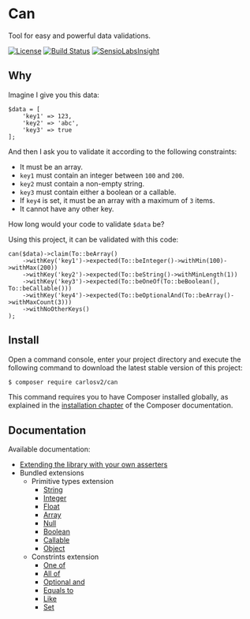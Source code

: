 # Can

Tool for easy and powerful data validations.

[![License](https://poser.pugx.org/carlosv2/can/license)](https://packagist.org/packages/carlosv2/can)
[![Build Status](https://travis-ci.org/carlosV2/Can.svg?branch=master)](https://travis-ci.org/carlosV2/Can)
[![SensioLabsInsight](https://insight.sensiolabs.com/projects/bc563f45-525d-4862-adaf-149bc06578b3/mini.png)](https://insight.sensiolabs.com/projects/bc563f45-525d-4862-adaf-149bc06578b3)

## Why

Imagine I give you this data:

```
$data = [
	'key1' => 123,
	'key2' => 'abc',
	'key3' => true
];
```

And then I ask you to validate it according to the following constraints:

- It must be an array.
- `key1` must contain an integer between `100` and `200`.
- `key2` must contain a non-empty string.
- `key3` must contain either a boolean or a callable.
- If `key4` is set, it must be an array with a maximum of `3` items.
- It cannot have any other key.

How long would your code to validate `$data` be?

Using this project, it can be validated with this code:

```
can($data)->claim(To::beArray()
    ->withKey('key1')->expected(To::beInteger()->withMin(100)->withMax(200))
    ->withKey('key2')->expected(To::beString()->withMinLength(1))
    ->withKey('key3')->expected(To::beOneOf(To::beBoolean(), To::beCallable()))
    ->withKey('key4')->expected(To::beOptionalAnd(To::beArray()->withMaxCount(3)))
    ->withNoOtherKeys()
);
```

## Install

Open a command console, enter your project directory and execute the
following command to download the latest stable version of this project:

```bash
$ composer require carlosv2/can
```

This command requires you to have Composer installed globally, as explained
in the [installation chapter](https://getcomposer.org/doc/00-intro.md)
of the Composer documentation.

## Documentation

Available documentation:

- [Extending the library with your own asserters](https://github.com/carlosV2/Can/blob/master/docs/extending.md)
- Bundled extensions
  - Primitive types extension
    - [String](https://github.com/carlosV2/Can/blob/master/docs/PrimitiveTypesExtension/string.md)
    - [Integer](https://github.com/carlosV2/Can/blob/master/docs/PrimitiveTypesExtension/integer.md)
    - [Float](https://github.com/carlosV2/Can/blob/master/docs/PrimitiveTypesExtension/float.md)
    - [Array](https://github.com/carlosV2/Can/blob/master/docs/PrimitiveTypesExtension/array.md)
    - [Null](https://github.com/carlosV2/Can/blob/master/docs/PrimitiveTypesExtension/null.md)
    - [Boolean](https://github.com/carlosV2/Can/blob/master/docs/PrimitiveTypesExtension/boolean.md)
    - [Callable](https://github.com/carlosV2/Can/blob/master/docs/PrimitiveTypesExtension/callable.md)
    - [Object](https://github.com/carlosV2/Can/blob/master/docs/PrimitiveTypesExtension/object.md)
  - Constrints extension
    - [One of](https://github.com/carlosV2/Can/blob/master/docs/ConstraintsExtension/one_of.md)
    - [All of](https://github.com/carlosV2/Can/blob/master/docs/ConstraintsExtension/all_of.md)
    - [Optional and](https://github.com/carlosV2/Can/blob/master/docs/ConstraintsExtension/optional_and.md)
    - [Equals to](https://github.com/carlosV2/Can/blob/master/docs/ConstraintsExtension/equals_to.md)
    - [Like](https://github.com/carlosV2/Can/blob/master/docs/ConstraintsExtension/like.md)
    - [Set](https://github.com/carlosV2/Can/blob/master/docs/ConstraintsExtension/set.md)
